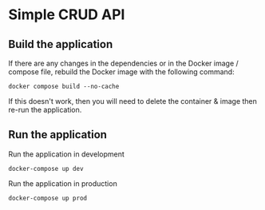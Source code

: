 # Simple CRUD API

## Build the application

If there are any changes in the dependencies or in the Docker image / compose file, 
rebuild the Docker image with the following command:
```
docker compose build --no-cache
```

If this doesn't work, then you will need to delete the container & image then re-run the application.

## Run the application

Run the application in development
```
docker-compose up dev
```

Run the application in production
```
docker-compose up prod
```
